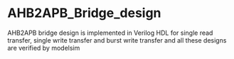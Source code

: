 # AHB2APB_Bridge_design
AHB2APB bridge design is implemented in Verilog HDL  for single read transfer, single write transfer and burst write transfer and all  these designs are verified by modelsim
